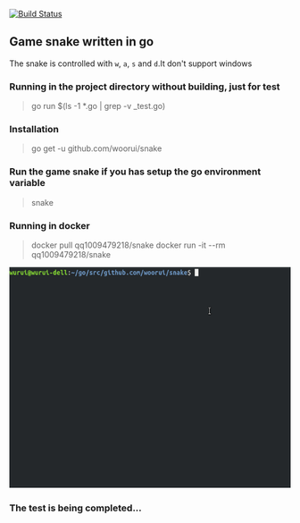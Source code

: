 [![Build Status](https://cloud.drone.io/api/badges/woorui/snake/status.svg)](https://cloud.drone.io/woorui/snake)

## Game snake written in go

The snake is controlled with `w`, `a`, `s` and `d`.It don't support windows

### Running in the project directory without building, just for test
> go run $(ls -1 *.go | grep -v _test.go)

### Installation
> go get -u github.com/woorui/snake

### Run the game snake if you has setup the go environment variable
> snake

### Running in docker
> docker pull qq1009479218/snake
> docker run -it --rm qq1009479218/snake

![Show the running result](snake.gif)

### The test is being completed...

